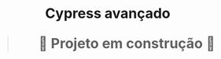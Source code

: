 <h1 align="center"> Cypress avançado 


> :construction: Projeto em construção :construction: </h1>


